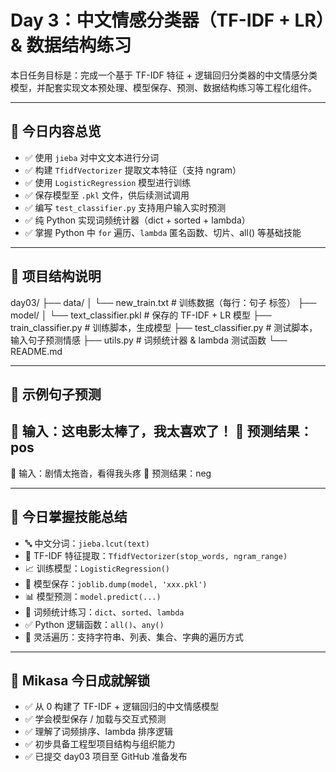 # Day 3：中文情感分类器（TF-IDF + LR）& 数据结构练习

本日任务目标是：完成一个基于 TF-IDF 特征 + 逻辑回归分类器的中文情感分类模型，并配套实现文本预处理、模型保存、预测、数据结构练习等工程化组件。

---

## 📌 今日内容总览

- ✅ 使用 `jieba` 对中文文本进行分词
- ✅ 构建 `TfidfVectorizer` 提取文本特征（支持 ngram）
- ✅ 使用 `LogisticRegression` 模型进行训练
- ✅ 保存模型至 `.pkl` 文件，供后续测试调用
- ✅ 编写 `test_classifier.py` 支持用户输入实时预测
- ✅ 纯 Python 实现词频统计器（dict + sorted + lambda）
- ✅ 掌握 Python 中 `for` 遍历、`lambda` 匿名函数、切片、all() 等基础技能

---

## 📁 项目结构说明

day03/
├── data/
│   └── new_train.txt         # 训练数据（每行：句子	标签）
├── model/
│   └── text_classifier.pkl   # 保存的 TF-IDF + LR 模型
├── train_classifier.py       # 训练脚本，生成模型
├── test_classifier.py        # 测试脚本，输入句子预测情感
├── utils.py                  # 词频统计器 & lambda 测试函数
└── README.md

---

## 🧪 示例句子预测

🔎 输入：这电影太棒了，我太喜欢了！
📌 预测结果：pos
------------------------------
🔎 输入：剧情太拖沓，看得我头疼
📌 预测结果：neg

---

## 🧠 今日掌握技能总结

- 🔤 中文分词：`jieba.lcut(text)`
- 🧠 TF-IDF 特征提取：`TfidfVectorizer(stop_words, ngram_range)`
- 📈 训练模型：`LogisticRegression()`
- 💾 模型保存：`joblib.dump(model, 'xxx.pkl')`
- 📊 模型预测：`model.predict(...)`
- 🧮 词频统计练习：`dict`、`sorted`、`lambda`
- ✅ Python 逻辑函数：`all()`、`any()`
- 🔁 灵活遍历：支持字符串、列表、集合、字典的遍历方式

---

## 🎯 Mikasa 今日成就解锁

- ✅ 从 0 构建了 TF-IDF + 逻辑回归的中文情感模型
- ✅ 学会模型保存 / 加载与交互式预测
- ✅ 理解了词频排序、lambda 排序逻辑
- ✅ 初步具备工程型项目结构与组织能力
- ✅ 已提交 day03 项目至 GitHub 准备发布



